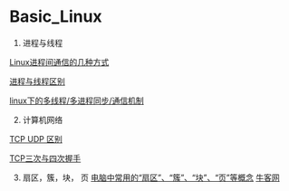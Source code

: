 # Basic_Linux

1. 进程与线程

[Linux进程间通信的几种方式]( https://blog.csdn.net/gatieme/article/details/50908749)

[进程与线程区别](https://blog.csdn.net/mxsgoden/article/details/8821936)

[linux下的多线程/多进程同步/通信机制](https://blog.csdn.net/kingcat666/article/details/75269593)

2. 计算机网络

[TCP UDP 区别](http://blog.51cto.com/feinibuke/340272)

[TCP三次与四次握手](https://blog.csdn.net/whuslei/article/details/6667471)

3. 扇区，簇，块， 页
[电脑中常用的“扇区”、“簇”、“块”、“页”等概念](https://www.i3geek.com/archives/1275)
[牛客网](https://www.nowcoder.com/questionTerminal/5aa3d127c22d49b4a1178d9c65c9f0e2)
